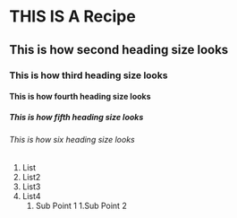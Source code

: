 # THIS IS A Recipe
## This is how second heading size looks
### This is how third heading size looks
#### This is how fourth heading size looks
##### This is how fifth heading size looks 
###### This is how six heading size looks 
1. List
1. List2
1. List3
1. List4
   1. Sub Point 1
   1.Sub Point 2